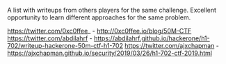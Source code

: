 A list with writeups from others players for the same challenge. Excellent opportunity to learn different approaches for the same problem.

https://twitter.com/0xc0ffee_ - http://0xc0ffee.io/blog/50M-CTF
https://twitter.com/abdilahrf - https://abdilahrf.github.io/hackerone/h1-702/writeup-hackerone-50m-ctf-h1-702
https://twitter.com/ajxchapman - https://ajxchapman.github.io/security/2019/03/26/h1-702-ctf-2019.html
